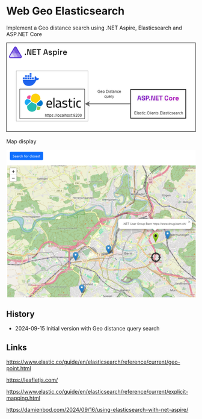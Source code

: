 # Web Geo Elasticsearch

Implement a Geo distance search using .NET Aspire, Elasticsearch and ASP.NET Core

![Overview](https://github.com/damienbod/WebGeoElasticsearch/blob/main/images/aspire-elastic.png)

Map display

![Overview](https://github.com/damienbod/WebGeoElasticsearch/blob/main/images/elastic_geo_search_01.png)


## History

- 2024-09-15 Initial version with Geo distance query search

## Links

https://www.elastic.co/guide/en/elasticsearch/reference/current/geo-point.html

https://leafletjs.com/

https://www.elastic.co/guide/en/elasticsearch/reference/current/explicit-mapping.html

https://damienbod.com/2024/09/16/using-elasticsearch-with-net-aspire/